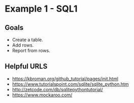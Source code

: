 # Example 1 - SQL1

## Goals

- Create a table.
- Add rows.
- Report from rows.

## Helpful URLS

- https://kbroman.org/github_tutorial/pages/init.html
- https://www.tutorialspoint.com/sqlite/sqlite_python.htm
- http://zetcode.com/db/sqlitepythontutorial/
- https://www.mockaroo.com/